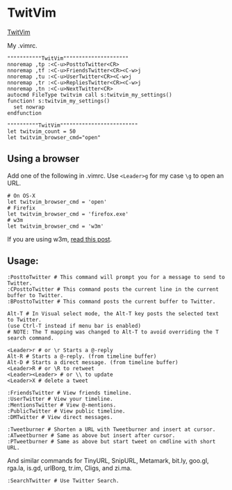 # TwitVim

[TwitVim](http://vim.sourceforge.net/scripts/script.php?script_id=2204)

My .vimrc.

    """""""""""TwitVim"""""""""""""""""""""
    nnoremap ,tp :<C-u>PosttoTwitter<CR>
    nnoremap ,tf :<C-u>FriendsTwitter<CR><C-w>j
    nnoremap ,tu :<C-u>UserTwitter<CR><C-w>j
    nnoremap ,tr :<C-u>RepliesTwitter<CR><C-w>j
    nnoremap ,tn :<C-u>NextTwitter<CR>
    autocmd FileType twitvim call s:twitvim_my_settings()
    function! s:twitvim_my_settings()
      set nowrap
    endfunction

    """"""""""TwitVim"""""""""""""""""""""""""
    let twitvim_count = 50
    let twitvim_browser_cmd="open"

## Using a browser
Add one of the following in .vimrc. Use `<Leader>g` for my case `\g` to open an URL. 

    # On OS-X
    let twitvim_browser_cmd = 'open'
    # Firefix
    let twitvim_browser_cmd = 'firefox.exe'
    # w3m
    let twitvim_browser_cmd = 'w3m'

If you are using w3m, [read this post](http://d.hatena.ne.jp/unarist/20110323/1300850441).

## Usage: 

    :PosttoTwitter # This command will prompt you for a message to send to Twitter. 
    :CPosttoTwitter # This command posts the current line in the current buffer to Twitter. 
    :BPosttoTwitter # This command posts the current buffer to Twitter. 
    
    Alt-T # In Visual select mode, the Alt-T key posts the selected text to Twitter. 
    (use Ctrl-T instead if menu bar is enabled) 
    # NOTE: The T mapping was changed to Alt-T to avoid overriding the T search command. 
    
    <Leader>r # or \r Starts a @-reply
    Alt-R # Starts a @-reply. (from timeline buffer) 
    Alt-D # Starts a direct message. (from timeline buffer) 
    <Leader>R # or \R to retweet
    <Leader><Leader> # or \\ to update
    <Leader>X # delete a tweet

    :FriendsTwitter # View friends timeline. 
    :UserTwitter # View your timeline. 
    :MentionsTwitter # View @-mentions. 
    :PublicTwitter # View public timeline. 
    :DMTwitter # View direct messages. 
    
    :Tweetburner # Shorten a URL with Tweetburner and insert at cursor. 
    :ATweetburner # Same as above but insert after cursor. 
    :PTweetburner # Same as above but start tweet on cmdline with short URL. 
    
And similar commands for TinyURL, SnipURL, Metamark, bit.ly, goo.gl, rga.la, is.gd, urlBorg, tr.im, Cligs, and zi.ma. 

    :SearchTwitter # Use Twitter Search. 


